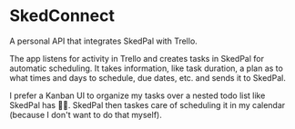 
# SkedConnect

A personal API that integrates SkedPal with Trello.

The app listens for activity in Trello and creates tasks in SkedPal for automatic scheduling. It takes information, like task duration, a plan as to what times and days to schedule, due dates, etc. and sends it to SkedPal.

I prefer a Kanban UI to organize my tasks over a nested todo list like SkedPal has 🤷‍♀️. SkedPal then taskes care of scheduling it in my calendar (because I don't want to do that myself).
